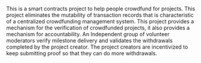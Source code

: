 This is a smart contracts project to help people crowdfund for projects. 
This project eliminates the mutability of transaction records that is characteristic 
of a centralized crowdfunding management system.
This project provides a mechanism for the verification of crowdfunded projects, 
it also provides a mechanism for accountability. 
An Independent group of volunteer moderators verify milestone delivery and validates 
the withdrawals completed by the project creator. The project creators are incentivized 
to keep submitting proof so that they can do more withdrawals.


